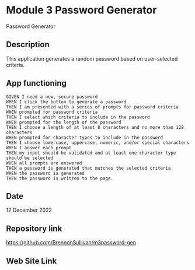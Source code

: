 # Module 3 Password Generator
Password Generator
## Description

This application generates a random password based on user-selected criteria.

## App functioning

    GIVEN I need a new, secure password
    WHEN I click the button to generate a password
    THEN I am presented with a series of prompts for password criteria
    WHEN prompted for password criteria
    THEN I select which criteria to include in the password
    WHEN prompted for the length of the password
    THEN I choose a length of at least 8 characters and no more than 128 characters
    WHEN prompted for character types to include in the password
    THEN I choose lowercase, uppercase, numeric, and/or special characters
    WHEN I answer each prompt
    THEN my input should be validated and at least one character type should be selected
    WHEN all prompts are answered
    THEN a password is generated that matches the selected criteria
    WHEN the password is generated
    THEN the password is written to the page.

## Date 

12 December 2022

## Repository link

https://github.com/BrennonSullivan/m3password-gen

## Web Site Link

